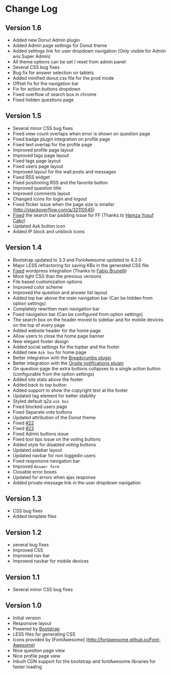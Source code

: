 # Change Log #

## Version 1.6 ##

* Added new Donut Admin plugin 
* Added Admin page settings for Donut theme 
* Added settings link for user dropdown navigation (Only visible for Admin ans Super Admin)
* All theme options can be set / reset from admin panel 
* Several CSS bug fixes 
* Bug fix for answer selection on tablets 
* Added minified donut.css file for the prod mode 
* Offset fix for the navigation bar 
* Fix for action buttons dropdown 
* Fixed overflow of search box in chrome 
* Fixed hidden questions page 

## Version 1.5 ##

* Several minor CSS bug fixes 
* Fixed view count overlaps when error is shown on question page
* Fixed badge plugin integration on profile page 
* Fixed text overlap for the profile page 
* Improved profile page layout 
* Improved tags page layout 
* Fixed tags page layout  
* Fixed users page layout
* Improved layout for the wall posts and messages 
* Fixed RSS widget 
* Fixed positioning RSS and the favorite button 
* Improved question title 
* Improved comments layout 
* Changed icons for login and logout 
* Fixed flicker issue when the page size is smaller (http://stackoverflow.com/a/32110545)
* [Fixed](https://github.com/amiyasahu/Donut/pull/27) the search bar padding issue for FF (Thanks to [Hamza Yusuf Çakır](https://github.com/hckrtech))
* Updated Ask button icon 
* Added IP block and unblock icons 

## Version 1.4 ##

* Bootstrap updated to 3.3 and FontAwesome updated to 4.2.0
* Major LESS refractoring for saving KBs in the generated CSS file
* [Fixed](https://github.com/amiyasahu/Donut/pull/21) wordpress integration (Thanks to [Fabio Brunelli](https://github.com/arioch1984))
* More light CSS than the previous versions 
* File based customization options 
* Improved color scheme 
* Improved the question and answer list layout 
* Added top bar above the main navigation bar (Can be hidden from option settings)
* Completely rewritten main navigation bar 
* Fixed navigation bar (Can be configured from option settings)
* The search box on the header moved to sidebar and for mobile devices on the top of every page 
* Added website header for the home page 
* Allow users to close the home page banner 
* New elegant footer design 
* Added social settings for the topbar and the footer 
* Added new `Ask box` for home page 
* Better integration with the [Breadcrumbs plugin](https://github.com/amiyasahu/q2a-breadcrumbs) 
* Better integration with the [Onsite notifications plugin](https://github.com/q2apro/q2apro-on-site-notifications/) 
* On question page the extra buttons collapses to a single action button (configurable from the option settings)
* Added site stats above the footer 
* Added back to top button 
* Added support to show the copyright text at the footer 
* Updated tag element for better stability 
* Styled default q2a `ask box`
* Fixed blocked users page 
* Fixed Separate vote buttons 
* Updated attribution of the Donut theme 
* Fixed [#22](https://github.com/amiyasahu/Donut/issues/22)
* Fixed [#23](https://github.com/amiyasahu/Donut/issues/23)
* Fixed Admin buttons issue 
* Fixed tool tips issue on the voting buttons 
* Added style for disabled voting buttons 
* Updated sidebar layout 
* Updated navbar for non loggedin users
* Fixed responsive navigation bar 
* Improved `Answer form`
* Closable error boxes 
* Updated for errors when ajax response
* Added private message link in the user dropdown navigation 

## Version 1.3 ##

* CSS bug fixes 
* Added template files 


## Version 1.2 ##
* several bug fixes 
* Improved CSS 
* Improved nav bar 
* Improevd navbar for mobile devices 

## Version 1.1 ##

* Several minor CSS bug fixes 

## Version 1.0 ##
* Initial version 
* Responsive layout 
* Powered by [Bootstrap](http://getbootstrap.com/) 
* LESS files for generating CSS 
* Icons provided by [FontAwesome] (http://fortawesome.github.io/Font-Awesome)
* Nice question page view 
* Nice profile page view 
* Inbuilt CDN support for the bootstrap and fontAwesome libraries for faster loading 
